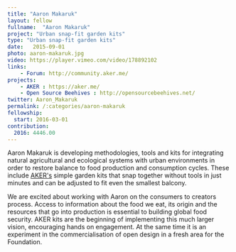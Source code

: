 ```yaml
---
title: "Aaron Makaruk"
layout: fellow
fullname:  "Aaron Makaruk"
project: "Urban snap-fit garden kits"
type: "Urban snap-fit garden kits"
date:   2015-09-01
photo: aaron-makaruk.jpg
video: https://player.vimeo.com/video/178892102
links:
    - Forum: http://community.aker.me/
projects:
    - AKER : https://aker.me/
    - Open Source Beehives : http://opensourcebeehives.net/
twitter: Aaron_Makaruk
permalink: /:categories/aaron-makaruk
fellowship:
  start: 2016-03-01
contribution:
  2016: 4446.00
---
```


Aaron Makaruk is developing methodologies, tools and kits for integrating natural agricultural and ecological systems with urban environments in order to restore balance to food production and consumption cycles. These include [AKER's](http://docs.aker.me/) simple garden kits that snap together without tools in just minutes and can be adjusted to fit even the smallest balcony.

We are excited about working with Aaron on the consumers to creators process. Access to information about the food we eat, its origin and the resources that go into production is essential to building global food security. AKER kits are the beginning of implementing this much larger vision, encouraging hands on engagement. At the same time it is an experiment in the commercialisation of open design in a fresh area for the Foundation.

